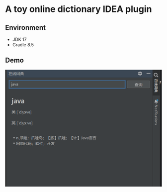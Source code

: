 # A toy online dictionary IDEA plugin


## Environment

* JDK 17
* Gradle 8.5

## Demo
![Alt](https://github.com/hpumengzhao/Online-Dictionary-Idea-Plugin/raw/master/img.png)